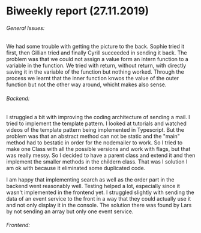 # Biweekly report (27.11.2019) 

###### General Issues:
We had some trouble with getting the picture to the back. Sophie tried it first, then Gillian tried and finally Cyrill succeeded in sending it back. The problem was that we could not assign a value form an
intern function to a variable in the function. We tried with return, without return, with directly saving it in the variable of the function but nothing worked. Through the process we learnt that the inner function 
knwos the value of the outer function but not the other way around, whicht makes also sense.



###### Backend:
I struggled a bit with improving the coding architecture of sending a mail. I tried to implement the template pattern. I looked at tutorials and watched videos of the template pattern being implemented in Typescript.
But the problem was that an abstract method can not be static and the "main" method had to bestatic in order for the nodemailer to work. So I tried to make one Class with all the possible versions and work with flags,
but that was really messy. So I decided to have a parent class and extend it and then implement the smaller methods in the childern class. That was I solution I am ok with because it eliminated some duplicated code.

I am happy that implementing search as well as the order part in the backend went reasonably well. Testing helped  a lot, especially since it wasn't implemented in the frontend yet. I struggled slightly with sending the
data of an event service to the front in a way that they could actually use it and not only display it in the console. The solution there was found by Lars by not sending an array but only one event service.

###### Frontend:


